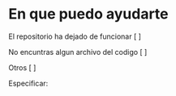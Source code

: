 # En que puedo ayudarte

El repositorio ha dejado de funcionar [ ]

No encuntras algun archivo del codigo [ ]

Otros [ ]

Especificar:
